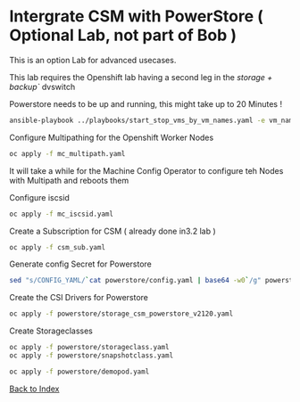 # Intergrate CSM with PowerStore ( Optional Lab, not part of Bob )
This is an option Lab for advanced usecases.

This lab requires the Openshift lab having a second leg in the *storage + backup`* dvswitch

Powerstore needs to be up and running, this might take up to 20 Minutes !

```bash
ansible-playbook ../playbooks/start_stop_vms_by_vm_names.yaml -e vm_names='powerstore' -e state=start
```

Configure Multipathing for the Openshift Worker Nodes
```bash
oc apply -f mc_multipath.yaml
```
It will take a while for the Machine Config Operator to configure teh Nodes with Multipath and reboots them

Configure iscsid
```bash
oc apply -f mc_iscsid.yaml
```

Create a Subscription for CSM ( already done in3.2 lab )

```bash
oc apply -f csm_sub.yaml
```


Generate config Secret for Powerstore

```bash
sed "s/CONFIG_YAML/`cat powerstore/config.yaml | base64 -w0`/g" powerstore/secret.yaml | oc apply -f -
```
Create the CSI Drivers for Powerstore

```bash
oc apply -f powerstore/storage_csm_powerstore_v2120.yaml
```

Create Storageclasses

```bash
oc apply -f powerstore/storageclass.yaml
oc apply -f powerstore/snapshotclass.yaml
```

```bash
oc apply -f powerstore/demopod.yaml
```


[Back to Index](./index.md#ansible-labs-for-bob-the-builder-2024)
